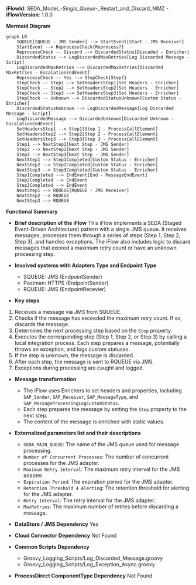 **iFlowId**: SEDA_Model_-_Single_Queue_-_Restart_and_Discard_MMZ - **iFlowVersion**: 1.0.0

**Mermaid Diagram**
```mermaid
graph LR
    SQUEUE[SQUEUE - JMS Sender] --> StartEvent[Start - JMS Receiver]
    StartEvent --> ReprocessCheck{Reprocess?}
    ReprocessCheck -- Discard --> DiscardedStatus[Discaded - Enricher]
    DiscardedStatus --> LogDiscardedMaxRetries[Log Discarded Message - Script]
    LogDiscardedMaxRetries --> DiscardedMaxRetries[Discarded MaxRetries - EscalationEndEvent]
    ReprocessCheck -- Yes --> StepCheck{Step?}
    StepCheck -- Step1 --> SetHeadersStep1[Set Headers - Enricher]
    StepCheck -- Step2 --> SetHeadersStep2[Set Headers - Enricher]
    StepCheck -- Step3 --> SetHeadersStep3[Set Headers - Enricher]
    StepCheck -- Unknown --> DiscardedStatusUnknown[Custom Status - Enricher]
    DiscardedStatusUnknown --> LogDiscardedMessage[Log Discarded Message - Script]
    LogDiscardedMessage --> DiscardedUnknown[Discarded Unknown - EscalationEndEvent]
    SetHeadersStep1 --> Step1[Step 1 - ProcessCallElement]
    SetHeadersStep2 --> Step2[Step 2 - ProcessCallElement]
    SetHeadersStep3 --> Step3[Step 3 - ProcessCallElement]
    Step1 --> NextStep1[Next Step - JMS Sender]
    Step2 --> NextStep2[Next Step - JMS Sender]
    Step3 --> NextStep3[Next Step - JMS Sender]
    NextStep1 --> Step1Completed[Custom Status - Enricher]
    NextStep2 --> Step2Completed[Custom Status - Enricher]
    NextStep3 --> Step3Completed[Custom Status - Enricher]
    Step1Completed --> EndEvent[End - MessageEndEvent]
    Step2Completed --> EndEvent
    Step3Completed --> EndEvent
    NextStep1 --> RQUEUE[RQUEUE - JMS Receiver]
    NextStep2 --> RQUEUE
    NextStep3 --> RQUEUE
```

**Functional Summary**
- **Brief description of the iFlow**
This iFlow implements a SEDA (Staged Event-Driven Architecture) pattern with a single JMS queue. It receives messages, processes them through a series of steps (Step 1, Step 2, Step 3), and handles exceptions. The iFlow also includes logic to discard messages that exceed a maximum retry count or have an unknown processing step.

- **Involved systems with Adapters Type and Endpoint Type**
    - SQUEUE: JMS (EndpointSender)
    - Postman: HTTPS (EndpointSender)
    - RQUEUE: JMS (EndpointRecevier)

- **Key steps**
 1. Receives a message via JMS from SQUEUE.
 2. Checks if the message has exceeded the maximum retry count. If so, discards the message.
 3. Determines the next processing step based on the `Step` property.
 4. Executes the corresponding step (Step 1, Step 2, or Step 3) by calling a local integration process. Each step prepares a message, potentially throws an exception, and logs custom statuses.
 5. If the step is unknown, the message is discarded.
 6. After each step, the message is sent to RQUEUE via JMS.
 7. Exceptions during processing are caught and logged.

- **Message transformation**
    - The iFlow uses Enrichers to set headers and properties, including `SAP_Sender`, `SAP_Receiver`, `SAP_MessageType`, and `SAP_MessageProcessingLogCustomStatus`.
    - Each step prepares the message by setting the `Step` property to the next step.
    - The content of the message is enriched with static values.

- **Externalized parameters list and their descriptions**
    - `SEDA_MAIN_QUEUE`: The name of the JMS queue used for message processing.
    - `Number of Concurrent Processes`: The number of concurrent processes for the JMS adapter.
    - `Maximum Retry Interval`: The maximum retry interval for the JMS adapter.
    - `Expiration Period`: The expiration period for the JMS adapter.
    - `Retention Threshold 4 Alerting`: The retention threshold for alerting for the JMS adapter.
    - `Retry Interval`: The retry interval for the JMS adapter.
    - `MaxRetries`: The maximum number of retries before discarding a message.

- **DataStore / JMS Dependency**
Yes

- **Cloud Connector Dependency**
Not Found

- **Common Scripts Dependency**
    - Groovy_Logging_Scripts/Log_Discarded_Message.groovy
    - Groovy_Logging_Scripts/Log_Exception_Async.groovy

- **ProcessDirect ComponentType Dependency**
Not Found